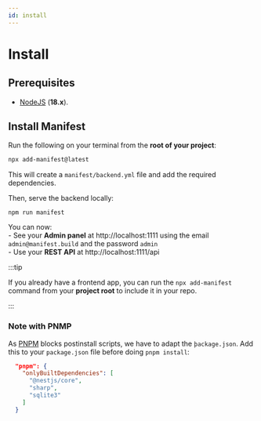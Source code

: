 ```yaml
---
id: install
---
```


# Install

## Prerequisites

- [NodeJS](https://nodejs.org/en/) (**18.x**).

## Install Manifest

Run the following on your terminal from the **root of your project**:

```bash
npx add-manifest@latest
```

This will create a `manifest/backend.yml` file and add the required dependencies.

Then, serve the backend locally:

```
npm run manifest
```

You can now:
<br/> - See your **Admin panel** at http://localhost:1111 using the email `admin@manifest.build` and the password `admin`
<br/> - Use your **REST API** at http://localhost:1111/api

:::tip

If you already have a frontend app, you can run the `npx add-manifest` command from your **project root** to include it in your repo.

:::

### Note with PNMP

As [PNPM](https://pnpm.io/fr/) blocks postinstall scripts, we have to adapt the `þackage.json`. Add this to your `package.json` file before doing `pnpm install`:

```json
  "pnpm": {
    "onlyBuiltDependencies": [
      "@nestjs/core",
      "sharp",
      "sqlite3"
    ]
  }
```
